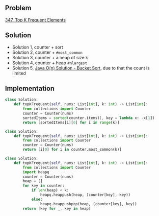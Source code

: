 ## Problem
[347. Top K Frequent Elements](https://leetcode.com/problems/top-k-frequent-elements/)

## Solution
- Solution 1, counter + sort
- Solution 2, counter + `#most_common`
- Solution 3, counter + a heap of size k
- Solution 4, counter + heap `#nlargest`
- Solution 5, [Java O(n) Solution - Bucket Sort](https://leetcode.com/problems/top-k-frequent-elements/discuss/81602/Java-O(n)-Solution-Bucket-Sort), due to that the count is limited

## Implementation
```python
class Solution:
    def topKFrequent(self, nums: List[int], k: int) -> List[int]:
        from collections import Counter
        counter = Counter(nums)
        sortedItems = sorted(counter.items(), key = lambda x: -x[1])
        return [sortedItems[i][0] for i in range(k)]

class Solution:
    def topKFrequent(self, nums: List[int], k: int) -> List[int]:
        from collections import Counter
        counter = Counter(nums)
        return [i[0] for i in counter.most_common(k)]
```

```python
class Solution:
    def topKFrequent(self, nums: List[int], k: int) -> List[int]:
        from collections import Counter
        import heapq
        counter = Counter(nums)
        heap = []
        for key in counter:
            if len(heap) < k:
                heapq.heappush(heap, (counter[key], key))
            else:
                heapq.heappushpop(heap, (counter[key], key))
        return [key for _, key in heap]
```
